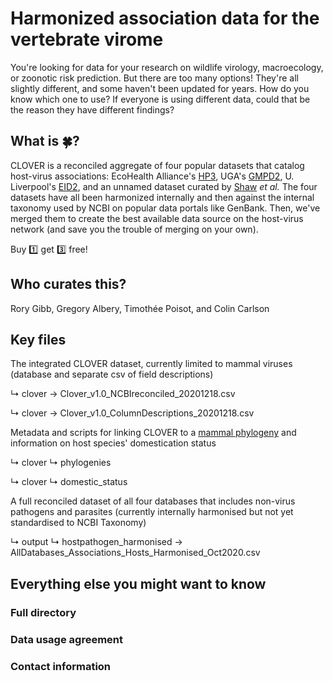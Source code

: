 # Harmonized association data for the vertebrate virome

You're looking for data for your research on wildlife virology, macroecology, or zoonotic risk prediction. But there are too many options! They're all slightly different, and some haven't been updated for years. How do you know which one to use? If everyone is using different data, could that be the reason they have different findings?

## What is 🍀?

CLOVER is a reconciled aggregate of four popular datasets that catalog host-virus associations: EcoHealth Alliance's [HP3](https://github.com/ecohealthalliance/HP3), UGA's [GMPD2](http://onlinelibrary.wiley.com/doi/10.1002/ecy.1799/suppinfo), U. Liverpool's [EID2](https://eid2.liverpool.ac.uk/), and an unnamed dataset curated by [Shaw](https://doi.org/10.6084/m9.figshare.8262779) _et al._ The four datasets have all been harmonized internally and then against the internal taxonomy used by NCBI on popular data portals like GenBank. Then, we've merged them to create the best available data source on the host-virus network (and save you the trouble of merging on your own). 

Buy 1️⃣ get 3️⃣ free!

## Who curates this?
Rory Gibb, Gregory Albery, Timothée Poisot, and Colin Carlson 

## Key files

The integrated CLOVER dataset, currently limited to mammal viruses (database and separate csv of field descriptions)

 ↳ clover → Clover_v1.0_NCBIreconciled_20201218.csv

 ↳ clover → Clover_v1.0_ColumnDescriptions_20201218.csv
 
Metadata and scripts for linking CLOVER to a [mammal phylogeny](https://journals.plos.org/plosbiology/article?id=10.1371/journal.pbio.3000494) and information on host species' domestication status

 ↳ clover ↳ phylogenies

 ↳ clover ↳ domestic_status
 
A full reconciled dataset of all four databases that includes non-virus pathogens and parasites (currently internally harmonised but not yet standardised to NCBI Taxonomy)

 ↳ output ↳ hostpathogen_harmonised → AllDatabases_Associations_Hosts_Harmonised_Oct2020.csv
 
## Everything else you might want to know

### Full directory

### Data usage agreement

### Contact information
